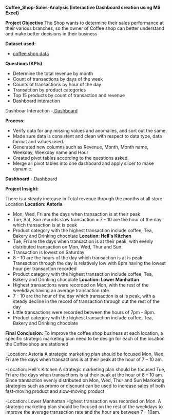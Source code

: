 **Coffee_Shop-Sales-Analysis (Interactive Dashboard creation using MS Excel)**

**Project Objective**
The Shop wants to determine their sales performance at their various branches, so the owner of Coffee shop can better understand and make better decisions in their business

**Dataset used:**
- <a href = "https://github.com/Saheed25/Coffee-Shop-Sales-Analysis-Dashboard-/blob/528b19f626140dd280462d3ed1feb6b9416de60a/Coffee%20Shop%20Sales.xlsx"> coffee shop data</a>

**Questions (KPIs)**

-	Determine the total revenue by month
-	Count of transactions by days of the week
-	Counts of transactions by hour of the day
- Transaction by product categories
-	Top 15 products by count of transaction and revenue
-	Dashboard interaction 	

Dashboar Interaction -<a href= "https://github.com/Saheed25/Coffee-Shop-Sales-Analysis-Dashboard-/blob/528b19f626140dd280462d3ed1feb6b9416de60a/Coffee%20Shop.png"> Dashboard </a>

**Process:**
-	Verify data for any missing values and anomalies, and sort out the same.
-	Made sure data is consistent and clean with respect to data type, data format and values used.
-	Generated new columns such as Revenue, Month, Month name, Weekday, Weekday name and Hour
-	Created pivot tables according to the questions asked.
-	Merge all pivot tables into one dashboard and apply slicer to make dynamic.

**Dashboard**
-<a href= "https://github.com/Saheed25/Coffee-Shop-Sales-Analysis-Dashboard-/blob/528b19f626140dd280462d3ed1feb6b9416de60a/Coffee%20Shop.png"> Dashboard </a>

**Project Insight:**

There is a steady increase in Total revenue through the months at all store Location
**Location: Astoria**
-	Mon, Wed, Fri are the days when transaction is at their peak
-	Tue, Sat, Sun records slow transaction
=	7 - 10 are the hour of the day which transaction is at is peak
-	Product category with the highest transaction include coffee, Tea, Bakery and Drinking chocolate
**Location: Hell's Kitchen**
-	Tue, Fri are the days when transaction is at their peak, with evenly distributed transaction on Mon, Wed, Thur and Sun.
-	Transaction is lowest on Saturday
-	8 - 10 are the hours of the day which transaction is at is peak. Transaction through the day is relatively low with 8pm having the lowest hour per transaction recorded
-	Product category with the highest transaction include coffee, Tea, Bakery and Drinking chocolate
**Location: Lower Manhattan**
-	Highest transactions were recorded on Mon, with the rest of the weekdays having an average transaction rate.
-	7 - 10 are the hour of the day which transaction is at is peak, with a steady decline in the record of transaction through out the rest of the day
-	Little transactions were recorded between the hours of 7pm - 8pm.
-	Product category with the highest transaction include coffee, Tea, Bakery and Drinking chocolate

**Final Conclusion:**
To improve the coffee shop business at each location, a specific strategic marketing plan need to be design for each of the location the Coffee shop are stationed

-Location: Astoria
  A strategic marketing plan should be focused Mon, Wed, Fri are the days when transactions is at their peak at the hour of 7 – 10 am.

-Location: Hell's Kitchen
  A strategic marketing plan should be focused Tue, Fri are the days when transactions is at their peak at the hour of 8 – 10 am. Since transaction evenly distributed on Mon, Wed, Thur     and Sun Marketing strategies such as promo or discount can be used to increase sales of both fast-moving product and slow-moving product

-Location: Lower Manhattan
  Highest transaction was recorded on Mon. A strategic marketing plan should be focused on the rest of the weekdays to improve the average transaction rate and the hour are between 7 –     10am.


